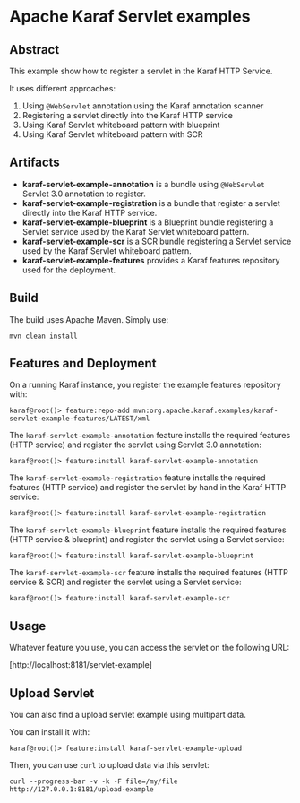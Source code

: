 <!--
    Licensed to the Apache Software Foundation (ASF) under one
    or more contributor license agreements.  See the NOTICE file
    distributed with this work for additional information
    regarding copyright ownership.  The ASF licenses this file
    to you under the Apache License, Version 2.0 (the
    "License"); you may not use this file except in compliance
    with the License.  You may obtain a copy of the License at

      http://www.apache.org/licenses/LICENSE-2.0

    Unless required by applicable law or agreed to in writing,
    software distributed under the License is distributed on an
    "AS IS" BASIS, WITHOUT WARRANTIES OR CONDITIONS OF ANY
    KIND, either express or implied.  See the License for the
    specific language governing permissions and limitations
    under the License.
-->
# Apache Karaf Servlet examples

## Abstract

This example show how to register a servlet in the Karaf HTTP Service.

It uses different approaches:

1. Using `@WebServlet` annotation using the Karaf annotation scanner
2. Registering a servlet directly into the Karaf HTTP service
3. Using Karaf Servlet whiteboard pattern with blueprint
4. Using Karaf Servlet whiteboard pattern with SCR

## Artifacts

* **karaf-servlet-example-annotation** is a bundle using `@WebServlet` Servlet 3.0 annotation to register.
* **karaf-servlet-example-registration** is a bundle that register a servlet directly into the Karaf HTTP service.
* **karaf-servlet-example-blueprint** is a Blueprint bundle registering a Servlet service used by the Karaf Servlet whiteboard pattern.
* **karaf-servlet-example-scr** is a SCR bundle registering a Servlet service used by the Karaf Servlet whiteboard pattern.
* **karaf-servlet-example-features** provides a Karaf features repository used for the deployment.

## Build

The build uses Apache Maven. Simply use:

```
mvn clean install
```

## Features and Deployment

On a running Karaf instance, you register the example features repository with:

```
karaf@root()> feature:repo-add mvn:org.apache.karaf.examples/karaf-servlet-example-features/LATEST/xml
```

The `karaf-servlet-example-annotation` feature installs the required features (HTTP service) and register the servlet using
Servlet 3.0 annotation:

```
karaf@root()> feature:install karaf-servlet-example-annotation
```

The `karaf-servlet-example-registration` feature installs the required features (HTTP service) and register the servlet by hand in the Karaf HTTP service:

```
karaf@root()> feature:install karaf-servlet-example-registration
```

The `karaf-servlet-example-blueprint` feature installs the required features (HTTP service & blueprint) and register the servlet using
a Servlet service:

```
karaf@root()> feature:install karaf-servlet-example-blueprint
```

The `karaf-servlet-example-scr` feature installs the required features (HTTP service & SCR) and register the servlet using
a Servlet service:

```
karaf@root()> feature:install karaf-servlet-example-scr
```

## Usage

Whatever feature you use, you can access the servlet on the following URL:

[http://localhost:8181/servlet-example]

## Upload Servlet

You can also find a upload servlet example using multipart data.

You can install it with:

```
karaf@root()> feature:install karaf-servlet-example-upload
```

Then, you can use `curl` to upload data via this servlet:

```
curl --progress-bar -v -k -F file=/my/file http://127.0.0.1:8181/upload-example
```